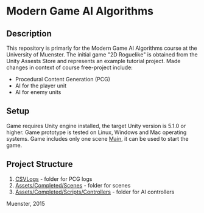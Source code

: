 # Modern Game AI Algorithms

## Description 
This repository is primarly for the Modern Game AI Algorithms course at the University of Muenster. The initial game "2D Roguelike" is obtained from the Unity Assests Store and represents an example tutorial project. Made changes in context of course free-project include: 
- Procedural Content Generation (PCG)
- AI for the player unit
- AI for enemy units

## Setup
Game requires Unity engine installed, the target Unity version is 5.1.0 or higher. Game prototype is tested on Linux, Windows and Mac operating systems. Game includes only one scene [Main](Assets/Completed/Scenes/Main.unity), it can be used to start the game. 

## Project Structure
 1. [CSVLogs](CSVLogs) - folder for PCG logs
 2. [Assets/Completed/Scenes](Assets/Completed/Scenes) - folder for scenes
 3. [Assets/Completed/Scripts/Controllers](Assets/Completed/Scripts/Controllers) - folder for AI controllers
 
Muenster, 2015
